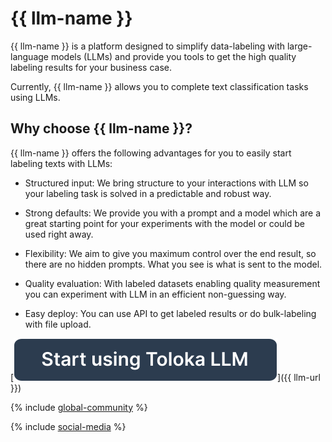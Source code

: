 # {{ llm-name }}

{{ llm-name }} is a platform designed to simplify data-labeling with large-language models (LLMs) and provide you tools to get the high quality labeling results for your business case.

Currently, {{ llm-name }} allows you to complete text classification tasks using LLMs.

## Why choose {{ llm-name }}?

{{ llm-name }} offers the following advantages for you to easily start labeling texts with LLMs:

- Structured input: We bring structure to your interactions with LLM so your labeling task is solved in a predictable and robust way.

- Strong defaults: We provide you with a prompt and a model which are a great starting point for your experiments with the model or could be used right away.

- Flexibility: We aim to give you maximum control over the end result, so there are no hidden prompts. What you see is what is sent to the model.

- Quality evaluation: With labeled datasets enabling quality measurement you can experiment with LLM in an efficient non-guessing way.

- Easy deploy: You can use API to get labeled results or do bulk-labeling with file upload.

[![Start using {{ llm-name }}](_images/start-button.svg)]({{ llm-url }})

{% include [global-community](../_includes/global-community.md) %}

{% include [social-media](../_includes/social-media.md) %}